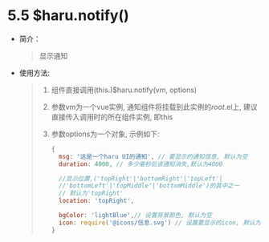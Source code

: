 # 5.5 $haru.notify()

- 简介：

  > 显示通知

- 使用方法:

  > 1. 组件直接调用(this.)$haru.notify(vm, options)
  >
  > 2. 参数vm为一个vue实例, 通知组件将挂载到此实例的$root.$el上, 建议直接传入调用时的所在组件实例, 即this
  >
  > 3. 参数options为一个对象, 示例如下:
  >
  >    ```js
  >    {
  >      msg: '这是一个haru UI的通知', // 要显示的通知信息, 默认为空
  >      duration: 4000, // 多少毫秒后该通知消失,默认为4000
  >
  >      //显示位置,('topRight'|'bottomRight'|'topLeft'|
  >      //'bottomLeft'|'topMiddle'|'bottomMiddle')的其中之一
  >      // 默认为'topRight'
  >      location: 'topRight', 
  >
  >      bgColor: 'lightBlue',// 设置背景颜色, 默认为空
  >      icon: require('@icons/信息.svg') // 设置要显示的icon, 默认为欸空
  >    }
  >    ```